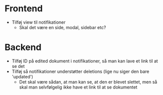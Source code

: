 # Frontend
* Tilføj view til notifikationer
  * Skal det være en side, modal, sidebar etc?

# Backend
* Tilføj ID på edited dokument i notifikationer, så man kan lave et link til at se det
* Tilføj så notifikationer understøtter deletions (lige nu siger den bare 'updated')
  * Det skal være sådan, at man kan se, at den er blevet slettet, men så skal man selvfølgelig ikke have et link til at se dokumentet
